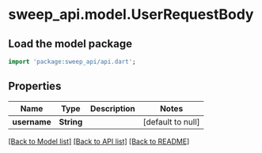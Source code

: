 # sweep_api.model.UserRequestBody

## Load the model package
```dart
import 'package:sweep_api/api.dart';
```

## Properties
Name | Type | Description | Notes
------------ | ------------- | ------------- | -------------
**username** | **String** |  | [default to null]

[[Back to Model list]](../README.md#documentation-for-models) [[Back to API list]](../README.md#documentation-for-api-endpoints) [[Back to README]](../README.md)


